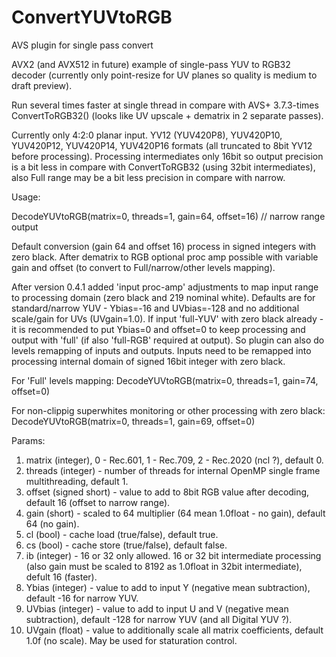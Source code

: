 # ConvertYUVtoRGB
AVS plugin for single pass convert

AVX2 (and AVX512 in future) example of single-pass YUV to RGB32 decoder (currently only point-resize for UV planes so quality is medium to draft preview).

Run several times faster at single thread in compare with AVS+ 3.7.3-times ConvertToRGB32() (looks like UV upscale + dematrix in 2 separate passes).

Currently only 4:2:0 planar input. YV12 (YUV420P8), YUV420P10, YUV420P12, YUV420P14, YUV420P16 formats (all truncated to 8bit YV12 before processing). Processing intermediates only 16bit so output precision is a bit less in compare with ConvertToRGB32 (using 32bit intermediates), also Full range may be a bit less precision in compare with narrow. 

Usage:

DecodeYUVtoRGB(matrix=0, threads=1, gain=64, offset=16) // narrow range output

Default conversion (gain 64 and offset 16) process in signed integers with zero black. After dematrix to RGB optional proc amp possible with variable gain and offset (to convert to Full/narrow/other levels mapping). 

After version 0.4.1 added 'input proc-amp' adjustments to map input range to processing domain (zero black and 219 nominal white). Defaults are for standard/narrow YUV - Ybias=-16 and UVbias=-128 and no additional scale/gain for UVs (UVgain=1.0). If input 'full-YUV' with zero black already - it is recommended to put Ybias=0 and offset=0 to keep processing and output with 'full' (if also 'full-RGB' required at output). So plugin can also do levels remapping of inputs and outputs. Inputs need to be remapped into processing internal domain of signed 16bit integer with zero black.

For 'Full' levels mapping:
DecodeYUVtoRGB(matrix=0, threads=1, gain=74, offset=0)

For non-clippig superwhites monitoring or other processing with zero black:
DecodeYUVtoRGB(matrix=0, threads=1, gain=69, offset=0)

Params:
1. matrix (integer), 0 - Rec.601, 1 - Rec.709, 2 - Rec.2020 (ncl ?), default 0.
2. threads (integer) - number of threads for internal OpenMP single frame multithreading, default 1.
3. offset (signed short) - value to add to 8bit RGB value after decoding, default 16 (offset to narrow range).
4. gain (short) - scaled to 64 multiplier (64 mean 1.0float - no gain), default 64 (no gain).
5. cl (bool) - cache load (true/false), default true.
6. cs (bool) - cache store (true/false), default false.
7. ib (integer) - 16 or 32 only allowed. 16 or 32 bit intermediate processing (also gain must be scaled to 8192 as 1.0float in 32bit intermediate), defult 16 (faster).
8. Ybias (integer) - value to add to input Y (negative mean subtraction), default -16 for narrow YUV.
9. UVbias (integer) - value to add to input U and V (negative mean subtraction), default -128 for narrow YUV (and all Digital YUV ?).
10. UVgain (float) - value to additionally scale all matrix coefficients, default 1.0f (no scale). May be used for staturation control.

